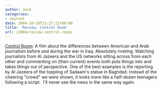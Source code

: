 ```yaml
---
author: Jack
categories:
- Journal
date: 2004-10-28T21:27:22+00:00
title: 'Review: Control Room'
url: /2004/review-control-room/
---
```


[Control Room][1]: A film about the differences between American and Arab journalism before and during the war in Iraq. Absolutely riveting. Watching journalists from Al Jazeera and the US networks sitting across from each other and commenting on (then current) events both puts things into and takes things out of perspective. One of the best examples is the reporting by Al Jazeera of the toppling of Sadaam's statue in Baghdad. Instead of the cheering "crowd" we were shown, it looks more like a half-dozen teenagers following a script.&nbsp; I'll never see the news in the same way again.

 [1]: http://www.rottentomatoes.com/m/control_room/